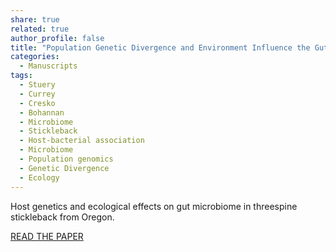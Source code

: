 ```yaml
---
share: true
related: true
author_profile: false
title: "Population Genetic Divergence and Environment Influence the Gut Microbiome in Oregon Threespine Stickleback"
categories:
  - Manuscripts
tags:
  - Stuery
  - Currey
  - Cresko
  - Bohannan
  - Microbiome
  - Stickleback
  - Host-bacterial association
  - Microbiome
  - Population genomics
  - Genetic Divergence
  - Ecology
---
```


Host genetics and ecological effects on gut microbiome in threespine stickleback from Oregon.

[READ THE PAPER](https://www.mdpi.com/2073-4425/10/7/484)
